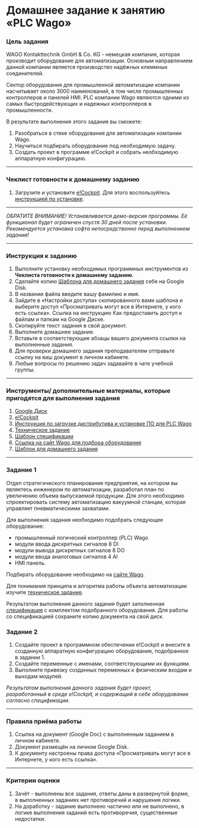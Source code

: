 # Домашнее задание к занятию «PLC Wago»

### Цель задания

WAGO Kontakttechnik GmbH & Co. KG - немецкая компания, которая производит оборудование для автоматизации. Основным направлением данной компании является производство надёжных клеммных соединителей. 

Сектор оборудования для промышленной автоматизации компании насчитывает около 3000 наименований, в том числе промышленных контроллеров и панелей HMI. PLC компании Wago являются одними из самых быстродействующих и надежных контроллеров в промышленности.

В результате выполнения этого задания вы сможете:

1. Разобраться в стеке оборудования для автоматизации компании Wago.
2. Научиться подбирать оборудование под необходимую задачу.
3. Создать проект в программе e!Cockpit и собрать необходимую аппаратную конфигурацию.

-----

### Чеклист готовности к домашнему заданию
1. Загрузите и установите [e!Cockpit](https://www.wago.com/global/automation-technology/discover-software/ecockpit-engineering-software). Для этого воспользуйтесь [инструкцией по установке](https://docs.google.com/presentation/d/1_OaCEODsBy4Re2Y8Echh7JpJKZ6uEyyfcZrBSPSRVC4/edit?usp=sharing).

-----

*ОБРАТИТЕ ВНИМАНИЕ! Устанавливается демо-версия программы. Её функционал будет ограничен спустя 30 дней после установки. Рекомендуется установка софта непосредственно перед выполнением задания!*

-----

### Инструкция к заданию
1. Выполните установку необходимых программных инструментов из **Чеклиста готовности к домашнему заданию**.
2. Сделайте копию [Шаблона для домашнего задания](https://docs.google.com/document/d/13PzU1SMaZkl5TRX6HUokMfLkDQ96c5fhIkhsnhFlIJA/edit?usp=sharing) себе на Google Disk.
3. В названии файла введите вашу фамилию и имя.
4. Зайдите в «Настройки доступа» скопированного вами шаблона и выберите доступ «Просматривать могут все в Интернете, у кого есть ссылка». Ссылка на инструкцию Как предоставить доступ к файлам и папкам на Google Диске.
5. Скопируйте текст задания в свой документ.
6. Выполните домашнее задание.
7. Вставьте в соответствующие абзацы вашего документа ссылки на выполненные задания.
8. Для проверки домашнего задания преподавателем отправьте ссылку на ваш документ в личном кабинете.
9. Любые вопросы по решению задач задавайте в чате учебной группы.

-----

### Инструменты/ дополнительные материалы, которые пригодятся для выполнения задания

1. [Google.Диск](https://drive.google.com/drive/my-drive)
2. [e!Cockpit](https://www.wago.com/global/automation-technology/discover-software/ecockpit-engineering-software)
3. [Инструкция по загрузке дистрибутива и установке ПО для PLC Wago](https://docs.google.com/presentation/d/1_OaCEODsBy4Re2Y8Echh7JpJKZ6uEyyfcZrBSPSRVC4/edit?usp=sharing)
4. [Техническое задание](https://docs.google.com/document/d/1gHAzZ46aFw-KZi1Q6PSppUt9n3q1l1I8Im0_u9tvE0Y/edit?usp=sharing)
5. [Шаблон спецификации](https://docs.google.com/spreadsheets/d/1_dL_SjSLYplCc31x77owlD_Espv2Uh46QPZm7E5NCz0/edit?usp=sharing)
6. [Ссылка на сайт Wago для подбора оборудования](https://www.wago.com/global/products)
5. [Шаблон для домашнего задания](https://docs.google.com/document/d/13PzU1SMaZkl5TRX6HUokMfLkDQ96c5fhIkhsnhFlIJA/edit?usp=sharing)

-----

### Задание 1

Отдел стратегического планирования предприятия, на котором вы являетесь инженером по автоматизации, разработал план по увеличению объема выпускаемой продукции. Для этого необходимо спроектировать систему автоматизацию вакуумной станции, которая управляет пневматическими захватами.

Для выполнения задания необходимо подобрать следующее оборудование:
- промышленный логический контроллер (PLC) Wago
- модули ввода дискретных сигналов 8 DI
- модули вывода дискретных сигналов 8 DO
- модули ввода аналоговых сигналов 4 AI
- HMI панель.

Подбирать оборудование необходимо на [сайте Wago](https://www.wago.com/global/products).

Для понимания принципа и алгоритма работы объекта автоматизации изучите [техническое задание](https://docs.google.com/document/d/1gHAzZ46aFw-KZi1Q6PSppUt9n3q1l1I8Im0_u9tvE0Y/edit?usp=sharing).

Результатом выполнения данного задания будет заполненная [спецификация](https://docs.google.com/spreadsheets/d/1_dL_SjSLYplCc31x77owlD_Espv2Uh46QPZm7E5NCz0/edit?usp=sharing) с комплектом подобранного оборудования. Для работы со спецификацией сохраните копию документа на свой диск.

### Задание 2

1. Создайте проект в программном обеспечении e!Cockpit и внесите в созданную аппаратную конфигурацию оборудование, подобранное в задании 1. 
2. Создайте переменные с именами, соответствующими их функциям.
3. Выполните привязку созданных переменных к физическим входам и выходам модулей.

*Результатом выполнения данного задания будет проект, разработанный в среде e!Cockpit, и содержащий в себе оборудование согласно спецификации*. 

-----

### Правила приёма работы
1. Ссылка на документ (Google Doc) с выполненным заданием в личном кабинете.
2. Документ размещён на личном Google Disk.
3. К документу настроены права доступа «Просматривать могут все в Интернете, у кого есть ссылка».

-----

### Критерии оценки
1. Зачёт - выполнены все задания, ответы даны в развернутой форме, в выполненных заданиях нет противоречий и нарушения логики.
2. На доработку - задание выполнено частично или не выполнено, в логике выполнения заданий есть противоречия, существенные недостатки.
